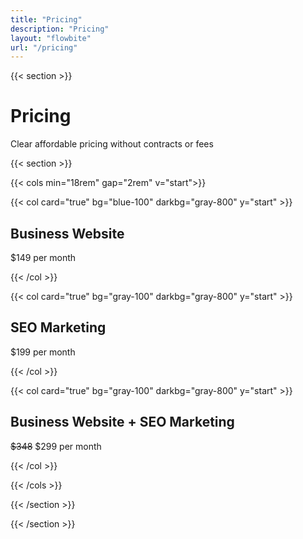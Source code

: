 ```yaml
---
title: "Pricing"
description: "Pricing"
layout: "flowbite"
url: "/pricing"
---
```





{{< section >}}

# Pricing

Clear affordable pricing without contracts or fees

{{< section >}}

{{< cols min="18rem" gap="2rem" v="start">}}

{{< col card="true" bg="blue-100" darkbg="gray-800" y="start" >}}

## Business Website

$149 per month



{{< /col >}}

{{< col card="true" bg="gray-100" darkbg="gray-800" y="start" >}}

## SEO Marketing

$199 per month

{{< /col >}}

{{< col card="true" bg="gray-100" darkbg="gray-800" y="start" >}}

## Business Website + SEO Marketing

~~$348~~ $299 per month

{{< /col >}}

{{< /cols >}}

{{< /section >}}



{{< /section >}}
